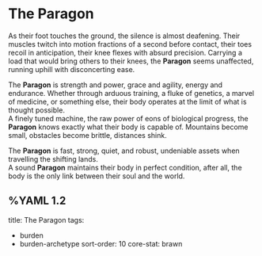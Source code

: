 # The Paragon
As their foot touches the ground, the silence is almost deafening. Their muscles twitch into motion fractions of a second before contact, their toes recoil in anticipation, their knee flexes with absurd precision. Carrying a load that would bring others to their knees, the **Paragon** seems unaffected, running uphill with disconcerting ease.   
   
The **Paragon** is strength and power, grace and agility, energy and endurance. Whether through arduous training, a fluke of genetics, a marvel of medicine, or something else, their body operates at the limit of what is thought possible.  
A finely tuned machine, the raw power of eons of biological progress, the **Paragon** knows exactly what their body is capable of. Mountains become small, obstacles become brittle, distances shink.  
  
The **Paragon** is fast, strong, quiet, and robust, undeniable assets when travelling the shifting lands.  
A sound **Paragon** maintains their body in perfect condition, after all, the body is the only link between their soul and the world.

%YAML 1.2
---
title: The Paragon
tags:
  - burden
  - burden-archetype
sort-order: 10
core-stat: brawn